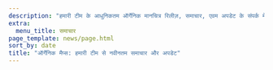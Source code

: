 ```yaml
---
description: "हमारी टीम के आधुनिकतम ऑर्गेनिक मानचित्र रिलीज़, समाचार, एवम अपडेट के संपर्क में रहें"
extra:
  menu_title: समाचार
page_template: news/page.html
sort_by: date
title: "ऑर्गेनिक मैप्स: हमारी टीम से नवीनतम समाचार और अपडेट"
---
```

